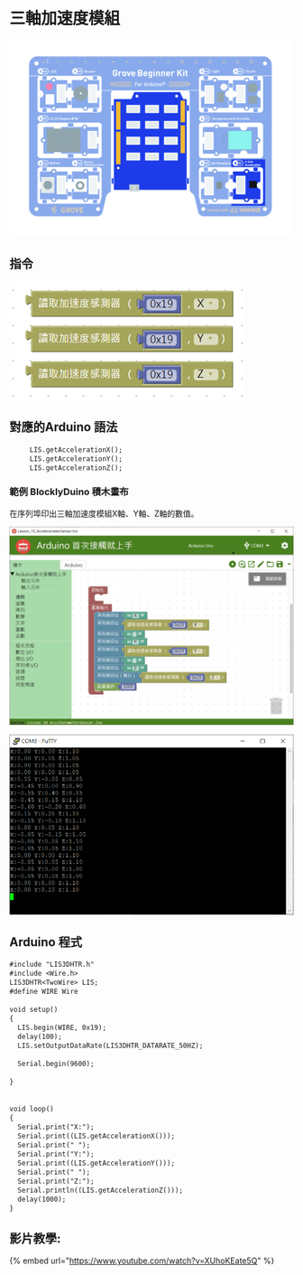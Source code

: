 # 三軸加速度模組

![](../../../.gitbook/assets/gyro.jpg)

## **指令**

![](../../../.gitbook/assets/lesson_10_accelerometersensor2.png)

## **對應的**Arduino 語法

```text
     LIS.getAccelerationX();
     LIS.getAccelerationY();
     LIS.getAccelerationZ();
```

### 範例 BlocklyDuino 積木畫布

在序列埠印出三軸加速度模組X軸、Y軸、Z軸的數值。

![](../../../.gitbook/assets/lesson_10_accelerometersensor.png)

![](../../../.gitbook/assets/lesson_10_accelerometersensor3.png)

## Arduino 程式

```text
#include "LIS3DHTR.h"
#include <Wire.h>
LIS3DHTR<TwoWire> LIS;
#define WIRE Wire

void setup()
{
  LIS.begin(WIRE, 0x19);
  delay(100);
  LIS.setOutputDataRate(LIS3DHTR_DATARATE_50HZ);

  Serial.begin(9600);

}


void loop()
{
  Serial.print("X:");
  Serial.print((LIS.getAccelerationX()));
  Serial.print(" ");
  Serial.print("Y:");
  Serial.print((LIS.getAccelerationY()));
  Serial.print(" ");
  Serial.print("Z:");
  Serial.println((LIS.getAccelerationZ()));
  delay(1000);
}
```

## 影片教學:

{% embed url="https://www.youtube.com/watch?v=XUhoKEate5Q" %}


